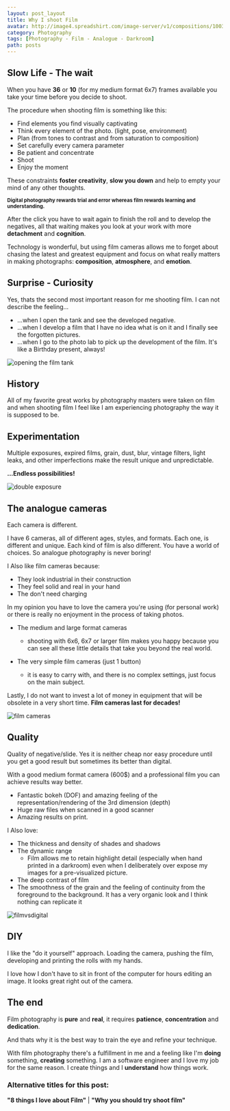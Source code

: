 ```yaml
---
layout: post_layout
title: Why I shoot Film
avatar: http://image4.spreadshirt.com/image-server/v1/compositions/1003004268/views/1,width=235,height=235,appearanceId=70/Use-Film-Kids--Shirts.jpg
category: Photography
tags: [Photography - Film - Analogue - Darkroom]
path: posts
---
```


## **Slow Life - The wait**

When you have **36** or **10** (for my medium format 6x7) frames available you take your time before you decide to shoot.

The procedure when shooting film is something like this:

- Find elements you find visually captivating
- Think every element of the photo. (light, pose, environment)
- Plan (from tones to contrast and from saturation to composition)
- Set carefully every camera parameter
- Be patient and concentrate
- Shoot
- Enjoy the moment

These constraints **foster creativity**, **slow you down** and help to empty your mind of any other thoughts.  

<sup>**Digital photography rewards trial and error whereas film rewards learning and understanding.**</sup>

After the click you have to wait again to finish the roll and to develop the negatives, all that waiting makes you look at your work with more **detachment** and **cognition**.

Technology is wonderful, but using film cameras allows me to forget about chasing the latest and greatest equipment and focus on what really matters in making photographs: **composition**, **atmosphere**, and **emotion**.

## **Surprise - Curiosity**

Yes, thats the second most important reason for me shooting film. I can not describe the feeling...

- ...when I open the tank and see the developed negative.
- ...when I develop a film that I have no idea what is on it and I finally see the forgotten pictures.
- ...when I go to the photo lab to pick up the development of the film. It's like a Birthday present, always!

![opening the film tank](https://raw.githubusercontent.com/rpk0/rpk_site/gh-pages/images/posts/why_i_shoot_film/developing_film.jpg)

## **History**

All of my favorite great works by photography masters were taken on film
and when shooting film  I feel like I am experiencing photography the way it is supposed to be.

## **Experimentation**

Multiple exposures, expired films, grain, dust, blur, vintage filters, light leaks, and other imperfections make the result unique and unpredictable.

**...Endless possibilities!**

![double exposure](https://raw.githubusercontent.com/rpk0/rpk_site/gh-pages/images/posts/why_i_shoot_film/double_exp.jpg)

## **The analogue cameras**

Each camera is different.

I have 6 cameras, all of different ages, styles, and formats. Each one, is different and unique. Each kind of film is also different. You have a world of choices. So analogue photography is never boring! 

I Also like film cameras because:

- They look industrial in their construction 
- They feel solid and real in your hand
- The don't need charging

In my opinion you have to love the camera you're using (for personal work) or there is really no enjoyment in the process of taking photos.

- The medium and large format cameras
    - shooting with 6x6, 6x7 or larger film makes you happy because you can see all these little details that take you beyond the real world.

- The very simple film cameras (just 1 button)
    - it is easy to carry with, and there is no complex settings, just focus on the main subject.
 
Lastly, I do not want to invest a lot of money in equipment that will be obsolete in a very short time. **Film cameras last for decades!**

![film cameras](https://raw.githubusercontent.com/rpk0/rpk_site/gh-pages/images/posts/why_i_shoot_film/film_cameras.jpg)

## **Quality**

Quality of negative/slide. Yes it is neither cheap nor easy procedure until you get a good result but sometimes its better than digital.

With a good medium format camera (600$) and a professional film you can achieve results way better.

- Fantastic bokeh (DOF) and amazing feeling of the representation/rendering of the 3rd dimension (depth)
- Huge raw files when scanned in a good scanner 
- Amazing results on print.

I Also love:

- The thickness and density of shades and shadows
- The dynamic range
    * Film allows me to retain highlight detail (especially when hand printed in a darkroom) even when I deliberately over expose my images for a pre-visualized picture.
- The deep contrast of film
- The smoothness of the grain and the feeling of continuity from the foreground to the background. It has a very organic look and I think nothing can replicate it

![filmvsdigital](https://raw.githubusercontent.com/rpk0/rpk_site/gh-pages/images/posts/why_i_shoot_film/filmvsdigital.jpg)

## **DIY**

I like the "do it yourself" approach. 
Loading the camera, pushing the film, developing and printing the rolls with my hands.

I love how I don't have to sit in front of the computer for hours editing an image. It looks great right out of the camera.

## **The end**

Film photography is **pure** and **real**, it requires  **patience**, **concentration** and **dedication**. 

And thats why it is the best way to train the eye and refine your technique.
 
With film photography there's a fulfillment in me and a feeling like I'm **doing** something, **creating** something. I am a software engineer and I love my job for the same reason. I create things and I **understand** how things work.

### Alternative titles for this post: 
**"8 things I love about Film"** | **"Why you should try shoot film"**  
